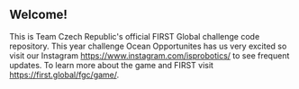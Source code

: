 ## Welcome!
This is Team Czech Republic's official FIRST Global challenge code repository. This year challenge Ocean Opportunites has us very excited so visit our Instagram <https://www.instagram.com/isprobotics/> to see frequent updates. To learn more about the game and FIRST visit <https://first.global/fgc/game/>.
